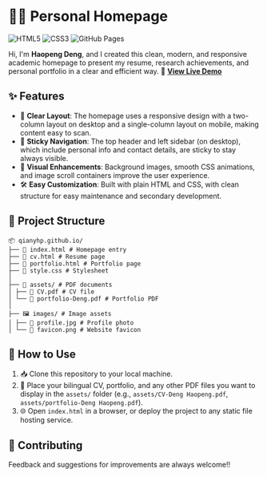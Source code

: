# 🧑‍🎓 Personal Homepage

![HTML5](https://img.shields.io/badge/HTML5-%23E34F26.svg?style=flat&logo=html5&logoColor=white)
![CSS3](https://img.shields.io/badge/CSS3-%231572B6.svg?style=flat&logo=css3&logoColor=white)
![GitHub Pages](https://img.shields.io/badge/Deployed-GitHub%20Pages-blue?logo=github)

Hi, I'm **Haopeng Deng**, and I created this clean, modern, and responsive academic homepage to present my resume, research achievements, and personal portfolio in a clear and efficient way.
📎 **[View Live Demo](https://qianyhp.github.io/)**  

## ✨ Features

- 🧱 **Clear Layout**: The homepage uses a responsive design with a two-column layout on desktop and a single-column layout on mobile, making content easy to scan.  
- 📌 **Sticky Navigation**: The top header and left sidebar (on desktop), which include personal info and contact details, are sticky to stay always visible.  
- 🎨 **Visual Enhancements**: Background images, smooth CSS animations, and image scroll containers improve the user experience.  
- 🛠️ **Easy Customization**: Built with plain HTML and CSS, with clean structure for easy maintenance and secondary development.

## 📁 Project Structure

```
📦 qianyhp.github.io/
├── 📄 index.html # Homepage entry
├── 📄 cv.html # Resume page
├── 📄 portfolio.html # Portfolio page
├── 🎨 style.css # Stylesheet
│
├── 📁 assets/ # PDF documents
│ ├── 📄 CV.pdf # CV file
│ └── 📄 portfolio-Deng.pdf # Portfolio PDF
│
├── 🖼️ images/ # Image assets
│ ├── 👤 profile.jpg # Profile photo
│ └── 🌟 favicon.png # Website favicon
```

## 🚀 How to Use

1. 📥 Clone this repository to your local machine.  
2. 📄 Place your bilingual CV, portfolio, and any other PDF files you want to display in the `assets/` folder (e.g., `assets/CV-Deng Haopeng.pdf`, `assets/portfolio-Deng Haopeng.pdf`).  
3. 🌐 Open `index.html` in a browser, or deploy the project to any static file hosting service.

## 🤝 Contributing

Feedback and suggestions for improvements are always welcome!!

